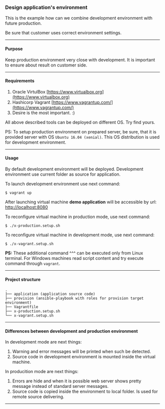 ### Design application's environment

This is the example how can we combine development environment with future
production.

Be sure that customer uses correct environment settings.

---

#### Purpose

Keep production environment very close with development.
It is important to ensure about result on customer side.

---

#### Requirements

1. Oracle VirtulBox [https://www.virtualbox.org](https://www.virtualbox.org)
1. Hashicorp Vagrant [https://www.vagrantup.com/](https://www.vagrantup.com/)
1. Desire is the most important. :)

All above described tools can be deployed on different OS. Try find yours.

PS: To setup production environment on prepared server, be sure, that it is
provided server with OS `Ubuntu 16.04 (xenial)`. This OS distribution is used for development
environment.

---

#### Usage

By default development environment will be deployed. Development environment use
current folder as source for application.

To launch development environment use next command:

```
$ vagrant up
```

After launching virtual machine **demo application** will be accessible by url:
[http://localhost:8080](http://localhost:8080)

To reconfigure virtual machine in production mode, use next command:
```
$ ./x-production.setup.sh
```

To reconfigure virtual machine in development mode, use next command:
```
$ ./x-vagrant.setup.sh
```

**PS:** These additional command ^^^ can be executed only from Linux terminal.
For Windows machines read script content and try execute command through `vagrant`.

---

#### Project structure

```
.
├── application (application source code)
├── provision (ansible-playbook with roles for provision target environment)
├── Vagrantfile
├── x-production.setup.sh
└── x-vagrant.setup.sh
```

---

#### Differences between development and production environment

In development mode are next things:

1. Warning and error messages will be printed when such be detected.
1. Source code in development environment is mounted inside the virtual machine.

In producition mode are next things:

1. Errors are hide and when it is possible web server shows pretty message
instead of standard server messages.
1. Source code is copied inside the environment to local folder. Is used for
remote source delivering.

---

